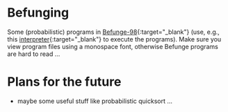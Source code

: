 # Befunging
Some (probabilistic) programs in [Befunge-98](https://esolangs.org/wiki/Befunge){:target="_blank"} (use, e.g., this [interpreter](https://purkka.codes/jsfunge-98/befunge98.html){:target="_blank"} to execute the programs).
Make sure you view program files using a monospace font, otherwise Befunge programs are hard to read ...

# Plans for the future
- maybe some useful stuff like probabilistic quicksort ...

